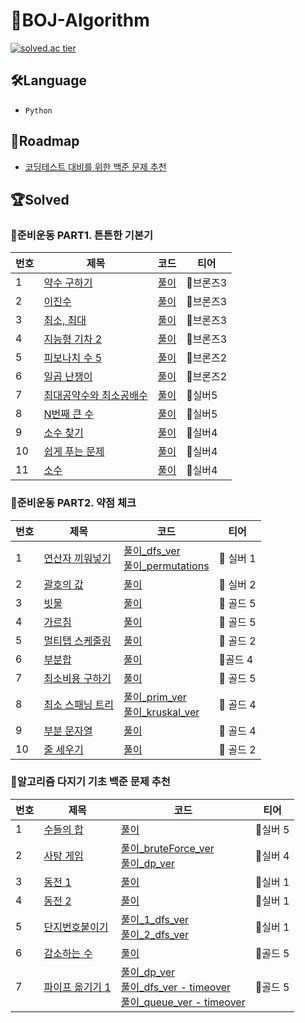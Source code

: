 # 📁BOJ-Algorithm

[![solved.ac tier](http://mazassumnida.wtf/api/v2/generate_badge?boj=aphlox)](https://solved.ac/aphlox)

## 🛠Language

- `Python`

## 🚕Roadmap

- [코딩테스트 대비를 위한 백준 문제 추천](https://covenant.tistory.com/224?category=727170)

## 🏆Solved

### 📌준비운동 PART1. 튼튼한 기본기

| 번호 | 제목                                                            | 코드                                                                                                                                                                                                                                                                                                                                                                  | 티어      |
| ---- | --------------------------------------------------------------- | --------------------------------------------------------------------------------------------------------------------------------------------------------------------------------------------------------------------------------------------------------------------------------------------------------------------------------------------------------------------- | --------- |
| 1    | [약수 구하기](https://www.acmicpc.net/problem/2501)             | [풀이](https://github.com/hyunjune-lee/python_algorithm_interview/blob/main/%EC%BD%94%EB%94%A9%ED%85%8C%EC%8A%A4%ED%8A%B8%20%EB%8C%80%EB%B9%84%EB%A5%BC%20%EC%9C%84%ED%95%9C%20%EB%B0%B1%EC%A4%80%20%EB%AC%B8%EC%A0%9C%20%EC%B6%94%EC%B2%9C/BOJ_2501%20-%20%EC%95%BD%EC%88%98%20%EA%B5%AC%ED%95%98%EA%B8%B0.py)                                                       | 🥉브론즈3 |
| 2    | [이진수](https://www.acmicpc.net/problem/3460)                  | [풀이](https://github.com/hyunjune-lee/python_algorithm_interview/blob/main/%EC%BD%94%EB%94%A9%ED%85%8C%EC%8A%A4%ED%8A%B8%20%EB%8C%80%EB%B9%84%EB%A5%BC%20%EC%9C%84%ED%95%9C%20%EB%B0%B1%EC%A4%80%20%EB%AC%B8%EC%A0%9C%20%EC%B6%94%EC%B2%9C/BOJ_3460%20-%20%EC%9D%B4%EC%A7%84%EC%88%98.py)                                                                            | 🥉브론즈3 |
| 3    | [최소, 최대](https://www.acmicpc.net/problem/10818)             | [풀이](https://github.com/hyunjune-lee/python_algorithm_interview/blob/main/%EC%BD%94%EB%94%A9%ED%85%8C%EC%8A%A4%ED%8A%B8%20%EB%8C%80%EB%B9%84%EB%A5%BC%20%EC%9C%84%ED%95%9C%20%EB%B0%B1%EC%A4%80%20%EB%AC%B8%EC%A0%9C%20%EC%B6%94%EC%B2%9C/BOJ_10818%20-%20%EC%B5%9C%EC%86%8C%2C%20%EC%B5%9C%EB%8C%80.py)                                                            | 🥉브론즈3 |
| 4    | [지능형 기차 2](https://www.acmicpc.net/problem/2460)           | [풀이](https://github.com/hyunjune-lee/python_algorithm_interview/blob/main/%EC%BD%94%EB%94%A9%ED%85%8C%EC%8A%A4%ED%8A%B8%20%EB%8C%80%EB%B9%84%EB%A5%BC%20%EC%9C%84%ED%95%9C%20%EB%B0%B1%EC%A4%80%20%EB%AC%B8%EC%A0%9C%20%EC%B6%94%EC%B2%9C/BOJ_2460%20-%20%EC%A7%80%EB%8A%A5%ED%98%95%20%EA%B8%B0%EC%B0%A82.py)                                                      | 🥉브론즈3 |
| 5    | [피보나치 수 5](https://www.acmicpc.net/problem/10870)          | [풀이](https://github.com/hyunjune-lee/python_algorithm_interview/blob/main/%EC%BD%94%EB%94%A9%ED%85%8C%EC%8A%A4%ED%8A%B8%20%EB%8C%80%EB%B9%84%EB%A5%BC%20%EC%9C%84%ED%95%9C%20%EB%B0%B1%EC%A4%80%20%EB%AC%B8%EC%A0%9C%20%EC%B6%94%EC%B2%9C/BOJ_10870%20-%20%ED%94%BC%EB%B3%B4%EB%82%98%EC%B9%98%20%EC%88%98%205.py)                                                  | 🥉브론즈2 |
| 6    | [일곱 난쟁이](https://www.acmicpc.net/problem/2309)             | [풀이](https://github.com/hyunjune-lee/python_algorithm_interview/blob/main/%EC%BD%94%EB%94%A9%ED%85%8C%EC%8A%A4%ED%8A%B8%20%EB%8C%80%EB%B9%84%EB%A5%BC%20%EC%9C%84%ED%95%9C%20%EB%B0%B1%EC%A4%80%20%EB%AC%B8%EC%A0%9C%20%EC%B6%94%EC%B2%9C/BOJ_2309%20-%20%EC%9D%BC%EA%B3%B1%20%EB%82%9C%EC%9F%81%EC%9D%B4.py)                                                       | 🥉브론즈2 |
| 7    | [최대공약수와 최소공배수](https://www.acmicpc.net/problem/2609) | [풀이](https://github.com/hyunjune-lee/python_algorithm_interview/blob/main/%EC%BD%94%EB%94%A9%ED%85%8C%EC%8A%A4%ED%8A%B8%20%EB%8C%80%EB%B9%84%EB%A5%BC%20%EC%9C%84%ED%95%9C%20%EB%B0%B1%EC%A4%80%20%EB%AC%B8%EC%A0%9C%20%EC%B6%94%EC%B2%9C/BOJ_2609%20-%20%EC%B5%9C%EB%8C%80%EA%B3%B5%EC%95%BD%EC%88%98%EC%99%80%20%EC%B5%9C%EC%86%8C%EA%B3%B5%EB%B0%B0%EC%88%98.py) | 🥈실버5   |
| 8    | [N번째 큰 수](https://www.acmicpc.net/problem/2693)             | [풀이](https://github.com/hyunjune-lee/python_algorithm_interview/blob/main/%EC%BD%94%EB%94%A9%ED%85%8C%EC%8A%A4%ED%8A%B8%20%EB%8C%80%EB%B9%84%EB%A5%BC%20%EC%9C%84%ED%95%9C%20%EB%B0%B1%EC%A4%80%20%EB%AC%B8%EC%A0%9C%20%EC%B6%94%EC%B2%9C/BOJ_2693%20-%20N%EB%B2%88%EC%A7%B8%20%ED%81%B0%20%EC%88%98.py)                                                            | 🥈실버5   |
| 9    | [소수 찾기](https://www.acmicpc.net/problem/1978)               | [풀이](https://github.com/hyunjune-lee/python_algorithm_interview/blob/main/%EC%BD%94%EB%94%A9%ED%85%8C%EC%8A%A4%ED%8A%B8%20%EB%8C%80%EB%B9%84%EB%A5%BC%20%EC%9C%84%ED%95%9C%20%EB%B0%B1%EC%A4%80%20%EB%AC%B8%EC%A0%9C%20%EC%B6%94%EC%B2%9C/BOJ_1978%20-%20%EC%86%8C%EC%88%98%20%EC%B0%BE%EA%B8%B0.py)                                                                | 🥈실버4   |
| 10   | [쉽게 푸는 문제](https://www.acmicpc.net/problem/1292)          | [풀이](https://github.com/hyunjune-lee/python_algorithm_interview/blob/main/%EC%BD%94%EB%94%A9%ED%85%8C%EC%8A%A4%ED%8A%B8%20%EB%8C%80%EB%B9%84%EB%A5%BC%20%EC%9C%84%ED%95%9C%20%EB%B0%B1%EC%A4%80%20%EB%AC%B8%EC%A0%9C%20%EC%B6%94%EC%B2%9C/BOJ_1292%20-%20%EC%89%BD%EA%B2%8C%20%ED%91%B8%EB%8A%94%20%EB%AC%B8%EC%A0%9C.py)                                           | 🥈실버4   |
| 11   | [소수](https://www.acmicpc.net/problem/2581)                    | [풀이](https://github.com/hyunjune-lee/python_algorithm_interview/blob/main/%EC%BD%94%EB%94%A9%ED%85%8C%EC%8A%A4%ED%8A%B8%20%EB%8C%80%EB%B9%84%EB%A5%BC%20%EC%9C%84%ED%95%9C%20%EB%B0%B1%EC%A4%80%20%EB%AC%B8%EC%A0%9C%20%EC%B6%94%EC%B2%9C/BOJ_2581%20-%20%EC%86%8C%EC%88%98.py)                                                                                     | 🥈실버4   |

### 📌준비운동 PART2. 약점 체크

| 번호 | 제목                                                      | 코드                                                                                                                                                                                                                                                                                                                                                                                                                                                                                                                                                                                                                                                                                                                       | 티어      |
| ---- | --------------------------------------------------------- | -------------------------------------------------------------------------------------------------------------------------------------------------------------------------------------------------------------------------------------------------------------------------------------------------------------------------------------------------------------------------------------------------------------------------------------------------------------------------------------------------------------------------------------------------------------------------------------------------------------------------------------------------------------------------------------------------------------------------- | --------- |
| 1    | [연산자 끼워넣기 ](https://www.acmicpc.net/problem/2501)  | [풀이\_dfs_ver](https://github.com/hyunjune-lee/python_algorithm_interview/blob/main/%EC%BD%94%EB%94%A9%ED%85%8C%EC%8A%A4%ED%8A%B8%20%EB%8C%80%EB%B9%84%EB%A5%BC%20%EC%9C%84%ED%95%9C%20%EB%B0%B1%EC%A4%80%20%EB%AC%B8%EC%A0%9C%20%EC%B6%94%EC%B2%9C/BOJ_14888%20-%20%EC%97%B0%EC%82%B0%EC%9E%90%20%EB%81%BC%EC%9B%8C%EB%84%A3%EA%B8%B0_1_dfs.py) <br> [풀이\_permutations](https://github.com/hyunjune-lee/python_algorithm_interview/blob/main/%EC%BD%94%EB%94%A9%ED%85%8C%EC%8A%A4%ED%8A%B8%20%EB%8C%80%EB%B9%84%EB%A5%BC%20%EC%9C%84%ED%95%9C%20%EB%B0%B1%EC%A4%80%20%EB%AC%B8%EC%A0%9C%20%EC%B6%94%EC%B2%9C/BOJ_14888%20-%20%EC%97%B0%EC%82%B0%EC%9E%90%20%EB%81%BC%EC%9B%8C%EB%84%A3%EA%B8%B0_2_permutations_ver.py) | 🥈 실버 1 |
| 2    | [괄호의 값 ](https://www.acmicpc.net/problem/3460)        | [풀이](https://github.com/hyunjune-lee/python_algorithm_interview/blob/main/%EC%BD%94%EB%94%A9%ED%85%8C%EC%8A%A4%ED%8A%B8%20%EB%8C%80%EB%B9%84%EB%A5%BC%20%EC%9C%84%ED%95%9C%20%EB%B0%B1%EC%A4%80%20%EB%AC%B8%EC%A0%9C%20%EC%B6%94%EC%B2%9C/BOJ_2504%20-%20%EA%B4%84%ED%98%B8%EC%9D%98%20%EA%B0%92.py)                                                                                                                                                                                                                                                                                                                                                                                                                     | 🥈 실버 2 |
| 3    | [빗물 ](https://www.acmicpc.net/problem/10818)            | [풀이](https://github.com/hyunjune-lee/python_algorithm_interview/blob/main/%EC%BD%94%EB%94%A9%ED%85%8C%EC%8A%A4%ED%8A%B8%20%EB%8C%80%EB%B9%84%EB%A5%BC%20%EC%9C%84%ED%95%9C%20%EB%B0%B1%EC%A4%80%20%EB%AC%B8%EC%A0%9C%20%EC%B6%94%EC%B2%9C/BOJ_14719%20-%20%EB%B9%97%EB%AC%BC.py)                                                                                                                                                                                                                                                                                                                                                                                                                                         | 🥇 골드 5 |
| 4    | [가르침 ](https://www.acmicpc.net/problem/2460)           | [풀이](https://github.com/hyunjune-lee/python_algorithm_interview/blob/main/%EC%BD%94%EB%94%A9%ED%85%8C%EC%8A%A4%ED%8A%B8%20%EB%8C%80%EB%B9%84%EB%A5%BC%20%EC%9C%84%ED%95%9C%20%EB%B0%B1%EC%A4%80%20%EB%AC%B8%EC%A0%9C%20%EC%B6%94%EC%B2%9C/BOJ_1062%20-%20%EA%B0%80%EB%A5%B4%EC%B9%A8.py)                                                                                                                                                                                                                                                                                                                                                                                                                                 | 🥇 골드 5 |
| 5    | [멀티탭 스케줄링 ](https://www.acmicpc.net/problem/10870) | [풀이](https://github.com/hyunjune-lee/python_algorithm_interview/blob/main/%EC%BD%94%EB%94%A9%ED%85%8C%EC%8A%A4%ED%8A%B8%20%EB%8C%80%EB%B9%84%EB%A5%BC%20%EC%9C%84%ED%95%9C%20%EB%B0%B1%EC%A4%80%20%EB%AC%B8%EC%A0%9C%20%EC%B6%94%EC%B2%9C/BOJ_1700%20-%20%EB%A9%80%ED%8B%B0%ED%83%AD%20%EC%8A%A4%EC%BC%80%EC%A4%84%EB%A7%81.py)                                                                                                                                                                                                                                                                                                                                                                                          | 🥇 골드 2 |
| 6    | [부분합 ](https://www.acmicpc.net/problem/2309)           | [풀이](https://github.com/hyunjune-lee/python_algorithm_interview/blob/main/%EC%BD%94%EB%94%A9%ED%85%8C%EC%8A%A4%ED%8A%B8%20%EB%8C%80%EB%B9%84%EB%A5%BC%20%EC%9C%84%ED%95%9C%20%EB%B0%B1%EC%A4%80%20%EB%AC%B8%EC%A0%9C%20%EC%B6%94%EC%B2%9C/BOJ_1806%20-%20%EB%B6%80%EB%B6%84%ED%95%A9.py)                                                                                                                                                                                                                                                                                                                                                                                                                                 | 🥇골드 4  |
| 7    | [최소비용 구하기 ](https://www.acmicpc.net/problem/2609)  | [풀이](https://github.com/hyunjune-lee/python_algorithm_interview/blob/main/%EC%BD%94%EB%94%A9%ED%85%8C%EC%8A%A4%ED%8A%B8%20%EB%8C%80%EB%B9%84%EB%A5%BC%20%EC%9C%84%ED%95%9C%20%EB%B0%B1%EC%A4%80%20%EB%AC%B8%EC%A0%9C%20%EC%B6%94%EC%B2%9C/BOJ_1916%20-%20%EC%B5%9C%EC%86%8C%EB%B9%84%EC%9A%A9%20%EA%B5%AC%ED%95%98%EA%B8%B0.py)                                                                                                                                                                                                                                                                                                                                                                                          | 🥇 골드 5 |
| 8    | [최소 스패닝 트리 ](https://www.acmicpc.net/problem/2693) | [풀이\_prim_ver](https://github.com/hyunjune-lee/python_algorithm_interview/blob/main/%EC%BD%94%EB%94%A9%ED%85%8C%EC%8A%A4%ED%8A%B8%20%EB%8C%80%EB%B9%84%EB%A5%BC%20%EC%9C%84%ED%95%9C%20%EB%B0%B1%EC%A4%80%20%EB%AC%B8%EC%A0%9C%20%EC%B6%94%EC%B2%9C/BOJ_1196%20-%20%EC%B5%9C%EC%86%8C%20%EC%8A%A4%ED%8C%A8%EB%8B%9D%20%ED%8A%B8%EB%A6%AC_prim_ver.py) <br> [풀이\_kruskal_ver](https://github.com/hyunjune-lee/python_algorithm_interview/blob/main/%EC%BD%94%EB%94%A9%ED%85%8C%EC%8A%A4%ED%8A%B8%20%EB%8C%80%EB%B9%84%EB%A5%BC%20%EC%9C%84%ED%95%9C%20%EB%B0%B1%EC%A4%80%20%EB%AC%B8%EC%A0%9C%20%EC%B6%94%EC%B2%9C/BOJ_1196%20-%20%EC%B5%9C%EC%86%8C%20%EC%8A%A4%ED%8C%A8%EB%8B%9D%20%ED%8A%B8%EB%A6%AC_kruskal_ver.py) | 🥇 골드 4 |
| 9    | [부분 문자열 ](https://www.acmicpc.net/problem/1978)      | [풀이](https://github.com/hyunjune-lee/python_algorithm_interview/blob/main/%EC%BD%94%EB%94%A9%ED%85%8C%EC%8A%A4%ED%8A%B8%20%EB%8C%80%EB%B9%84%EB%A5%BC%20%EC%9C%84%ED%95%9C%20%EB%B0%B1%EC%A4%80%20%EB%AC%B8%EC%A0%9C%20%EC%B6%94%EC%B2%9C/BOJ_16916%20-%20%EB%B6%80%EB%B6%84%20%EB%AC%B8%EC%9E%90%EC%97%B4.py)                                                                                                                                                                                                                                                                                                                                                                                                           | 🥇 골드 4 |
| 10   | [줄 세우기 ](https://www.acmicpc.net/problem/1292)        | [풀이](https://github.com/hyunjune-lee/python_algorithm_interview/blob/main/%EC%BD%94%EB%94%A9%ED%85%8C%EC%8A%A4%ED%8A%B8%20%EB%8C%80%EB%B9%84%EB%A5%BC%20%EC%9C%84%ED%95%9C%20%EB%B0%B1%EC%A4%80%20%EB%AC%B8%EC%A0%9C%20%EC%B6%94%EC%B2%9C/BOJ_2252%20-%20%EC%A4%84%20%EC%84%B8%EC%9A%B0%EA%B8%B0.py)                                                                                                                                                                                                                                                                                                                                                                                                                     | 🥇 골드 2 |

### 📌알고리즘 다지기 기초 백준 문제 추천

| 번호 | 제목                                                     | 코드                                                                                                                                                                                                                                                                                                                                                                                                                                                                                                                                                                                                                                                                                                                                                                                                                                                                                                                                                                                                                                                                                      | 티어     |
| ---- | -------------------------------------------------------- | ----------------------------------------------------------------------------------------------------------------------------------------------------------------------------------------------------------------------------------------------------------------------------------------------------------------------------------------------------------------------------------------------------------------------------------------------------------------------------------------------------------------------------------------------------------------------------------------------------------------------------------------------------------------------------------------------------------------------------------------------------------------------------------------------------------------------------------------------------------------------------------------------------------------------------------------------------------------------------------------------------------------------------------------------------------------------------------------- | -------- |
| 1    | [수들의 합](https://www.acmicpc.net/problem/1789)        | [풀이](https://github.com/hyunjune-lee/python_algorithm_interview/blob/main/%EC%BD%94%EB%94%A9%ED%85%8C%EC%8A%A4%ED%8A%B8%20%EB%8C%80%EB%B9%84%EB%A5%BC%20%EC%9C%84%ED%95%9C%20%EB%B0%B1%EC%A4%80%20%EB%AC%B8%EC%A0%9C%20%EC%B6%94%EC%B2%9C/BOJ_1789%20-%20%EC%88%98%EB%93%A4%EC%9D%98%20%ED%95%A9.py)                                                                                                                                                                                                                                                                                                                                                                                                                                                                                                                                                                                                                                                                                                                                                                                    | 🥈실버 5 |
| 2    | [사탕 게임](https://www.acmicpc.net/problem/3085)        | [풀이\_bruteForce_ver](https://github.com/hyunjune-lee/python_algorithm_interview/blob/main/%EC%BD%94%EB%94%A9%ED%85%8C%EC%8A%A4%ED%8A%B8%20%EB%8C%80%EB%B9%84%EB%A5%BC%20%EC%9C%84%ED%95%9C%20%EB%B0%B1%EC%A4%80%20%EB%AC%B8%EC%A0%9C%20%EC%B6%94%EC%B2%9C/BOJ_3085%20-%20%EC%82%AC%ED%83%95%20%EA%B2%8C%EC%9E%84_1_bruteForce_ver.py) <br> [풀이\_dp_ver](https://github.com/hyunjune-lee/python_algorithm_interview/blob/main/%EC%BD%94%EB%94%A9%ED%85%8C%EC%8A%A4%ED%8A%B8%20%EB%8C%80%EB%B9%84%EB%A5%BC%20%EC%9C%84%ED%95%9C%20%EB%B0%B1%EC%A4%80%20%EB%AC%B8%EC%A0%9C%20%EC%B6%94%EC%B2%9C/BOJ_3085%20-%20%EC%82%AC%ED%83%95%20%EA%B2%8C%EC%9E%84_2_dp_ver.py)                                                                                                                                                                                                                                                                                                                                                                                                                      | 🥈실버 4 |
| 3    | [동전 1](https://www.acmicpc.net/problem/2293)           | [풀이](https://github.com/hyunjune-lee/python_algorithm_interview/blob/main/%EC%BD%94%EB%94%A9%ED%85%8C%EC%8A%A4%ED%8A%B8%20%EB%8C%80%EB%B9%84%EB%A5%BC%20%EC%9C%84%ED%95%9C%20%EB%B0%B1%EC%A4%80%20%EB%AC%B8%EC%A0%9C%20%EC%B6%94%EC%B2%9C/BOJ_2293%20-%20%EB%8F%99%EC%A0%84%201.py)                                                                                                                                                                                                                                                                                                                                                                                                                                                                                                                                                                                                                                                                                                                                                                                                     | 🥈실버 1 |
| 4    | [동전 2](https://www.acmicpc.net/problem/2294)           | [풀이](https://github.com/hyunjune-lee/python_algorithm_interview/blob/main/%EC%BD%94%EB%94%A9%ED%85%8C%EC%8A%A4%ED%8A%B8%20%EB%8C%80%EB%B9%84%EB%A5%BC%20%EC%9C%84%ED%95%9C%20%EB%B0%B1%EC%A4%80%20%EB%AC%B8%EC%A0%9C%20%EC%B6%94%EC%B2%9C/BOJ_2294%20-%20%EB%8F%99%EC%A0%84%202.py)                                                                                                                                                                                                                                                                                                                                                                                                                                                                                                                                                                                                                                                                                                                                                                                                     | 🥈실버 1 |
| 5    | [단지번호붙이기](https://www.acmicpc.net/problem/2667)   | [풀이\_1_dfs_ver](https://github.com/hyunjune-lee/python_algorithm_interview/blob/main/%EC%BD%94%EB%94%A9%ED%85%8C%EC%8A%A4%ED%8A%B8%20%EB%8C%80%EB%B9%84%EB%A5%BC%20%EC%9C%84%ED%95%9C%20%EB%B0%B1%EC%A4%80%20%EB%AC%B8%EC%A0%9C%20%EC%B6%94%EC%B2%9C/BOJ_2667%20-%20%EB%8B%A8%EC%A7%80%EB%B2%88%ED%98%B8%EB%B6%99%EC%9D%B4%EA%B8%B0.py) <br> [풀이\_2_dfs_ver](https://github.com/hyunjune-lee/python_algorithm_interview/blob/main/%EC%BD%94%EB%94%A9%ED%85%8C%EC%8A%A4%ED%8A%B8%20%EB%8C%80%EB%B9%84%EB%A5%BC%20%EC%9C%84%ED%95%9C%20%EB%B0%B1%EC%A4%80%20%EB%AC%B8%EC%A0%9C%20%EC%B6%94%EC%B2%9C/BOJ_2667%20-%20%EB%8B%A8%EC%A7%80%EB%B2%88%ED%98%B8%EB%B6%99%EC%9D%B4%EA%B8%B0_2_dfs.py)                                                                                                                                                                                                                                                                                                                                                                                            | 🥈실버 1 |
| 6    | [감소하는 수](https://www.acmicpc.net/problem/1038)      | [풀이](https://github.com/hyunjune-lee/python_algorithm_interview/blob/main/%EC%BD%94%EB%94%A9%ED%85%8C%EC%8A%A4%ED%8A%B8%20%EB%8C%80%EB%B9%84%EB%A5%BC%20%EC%9C%84%ED%95%9C%20%EB%B0%B1%EC%A4%80%20%EB%AC%B8%EC%A0%9C%20%EC%B6%94%EC%B2%9C/BOJ_1038%20-%20%EA%B0%90%EC%86%8C%ED%95%98%EB%8A%94%20%EC%88%98.py)                                                                                                                                                                                                                                                                                                                                                                                                                                                                                                                                                                                                                                                                                                                                                                           | 🥇골드 5 |
| 7    | [파이프 옮기기 1](https://www.acmicpc.net/problem/17070) | [풀이\_dp_ver](https://github.com/hyunjune-lee/python_algorithm_interview/blob/main/%EC%BD%94%EB%94%A9%ED%85%8C%EC%8A%A4%ED%8A%B8%20%EB%8C%80%EB%B9%84%EB%A5%BC%20%EC%9C%84%ED%95%9C%20%EB%B0%B1%EC%A4%80%20%EB%AC%B8%EC%A0%9C%20%EC%B6%94%EC%B2%9C/BOJ_17070%20-%20%ED%8C%8C%EC%9D%B4%ED%94%84%20%EC%98%AE%EA%B8%B0%EA%B8%B0_dp_ver.py) <br>[풀이\_dfs_ver - timeover](https://github.com/hyunjune-lee/python_algorithm_interview/blob/main/%EC%BD%94%EB%94%A9%ED%85%8C%EC%8A%A4%ED%8A%B8%20%EB%8C%80%EB%B9%84%EB%A5%BC%20%EC%9C%84%ED%95%9C%20%EB%B0%B1%EC%A4%80%20%EB%AC%B8%EC%A0%9C%20%EC%B6%94%EC%B2%9C/BOJ_17070%20-%20%ED%8C%8C%EC%9D%B4%ED%94%84%20%EC%98%AE%EA%B8%B0%EA%B8%B0_dfs_ver-timeover.py) <br> [풀이\_queue_ver - timeover](https://github.com/hyunjune-lee/python_algorithm_interview/blob/main/%EC%BD%94%EB%94%A9%ED%85%8C%EC%8A%A4%ED%8A%B8%20%EB%8C%80%EB%B9%84%EB%A5%BC%20%EC%9C%84%ED%95%9C%20%EB%B0%B1%EC%A4%80%20%EB%AC%B8%EC%A0%9C%20%EC%B6%94%EC%B2%9C/BOJ_17070%20-%20%ED%8C%8C%EC%9D%B4%ED%94%84%20%EC%98%AE%EA%B8%B0%EA%B8%B0_queue_ver%20-%20timeover.py) | 🥇골드 5 |
